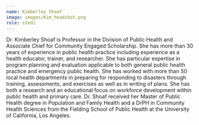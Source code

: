 ```yaml
---
name: Kimberley Shoaf
image: images/Kim_headshot.png
role: stedi
---
```

 
Dr. Kimberley Shoaf is Professor in the Division of Public Health and Associate Chief for Community Engaged Scholarship. She has more than 30 years of experience in public health practice including experience as a health educator, trainer, and researcher. She has particular expertise in program planning and evaluation applicable to both general public health practice and emergency public health. She has worked with more than 50 local health departments in preparing for responding to disasters through training, assessments, and exercises as well as in writing of plans. She has both a research and an educational focus on workforce development within public health and primary care. Dr. Shoaf received her Master of Public Health degree in Population and Family Health and a DrPH in Community Health Sciences from the Fielding School of Public Health at the University of California, Los Angeles.
